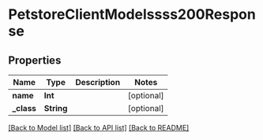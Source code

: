 # PetstoreClientModelssss200Response

## Properties
Name | Type | Description | Notes
------------ | ------------- | ------------- | -------------
**name** | **Int** |  | [optional] 
**_class** | **String** |  | [optional] 

[[Back to Model list]](../README.md#documentation-for-models) [[Back to API list]](../README.md#documentation-for-api-endpoints) [[Back to README]](../README.md)


